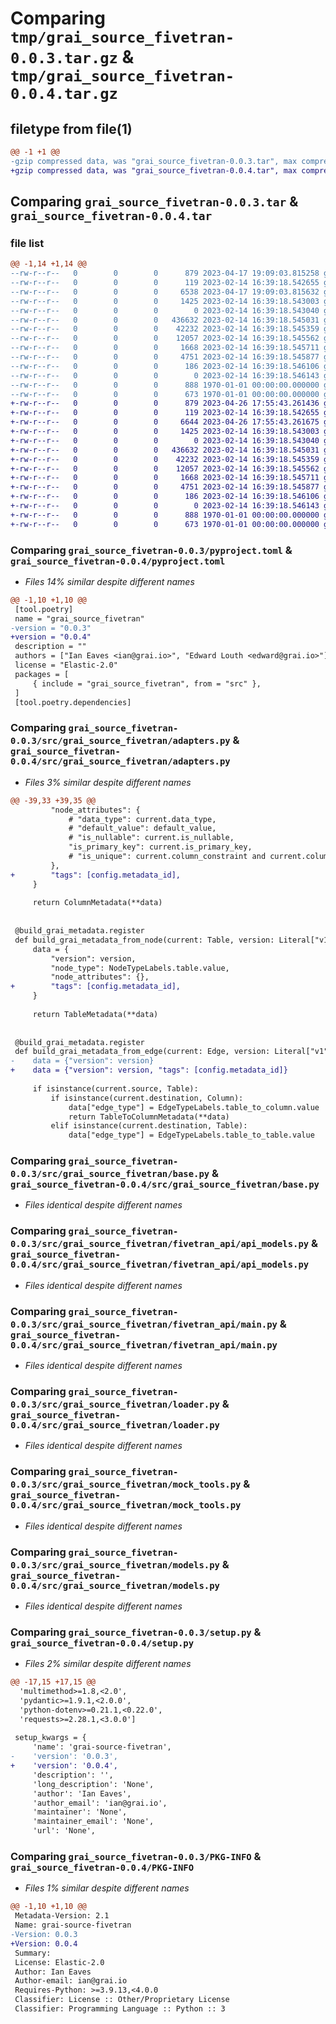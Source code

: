 # Comparing `tmp/grai_source_fivetran-0.0.3.tar.gz` & `tmp/grai_source_fivetran-0.0.4.tar.gz`

## filetype from file(1)

```diff
@@ -1 +1 @@
-gzip compressed data, was "grai_source_fivetran-0.0.3.tar", max compression
+gzip compressed data, was "grai_source_fivetran-0.0.4.tar", max compression
```

## Comparing `grai_source_fivetran-0.0.3.tar` & `grai_source_fivetran-0.0.4.tar`

### file list

```diff
@@ -1,14 +1,14 @@
--rw-r--r--   0        0        0      879 2023-04-17 19:09:03.815258 grai_source_fivetran-0.0.3/pyproject.toml
--rw-r--r--   0        0        0      119 2023-02-14 16:39:18.542655 grai_source_fivetran-0.0.3/src/grai_source_fivetran/__init__.py
--rw-r--r--   0        0        0     6538 2023-04-17 19:09:03.815632 grai_source_fivetran-0.0.3/src/grai_source_fivetran/adapters.py
--rw-r--r--   0        0        0     1425 2023-02-14 16:39:18.543003 grai_source_fivetran-0.0.3/src/grai_source_fivetran/base.py
--rw-r--r--   0        0        0        0 2023-02-14 16:39:18.543040 grai_source_fivetran-0.0.3/src/grai_source_fivetran/fivetran_api/__init__.py
--rw-r--r--   0        0        0   436632 2023-02-14 16:39:18.545031 grai_source_fivetran-0.0.3/src/grai_source_fivetran/fivetran_api/api_models.py
--rw-r--r--   0        0        0    42232 2023-02-14 16:39:18.545359 grai_source_fivetran-0.0.3/src/grai_source_fivetran/fivetran_api/main.py
--rw-r--r--   0        0        0    12057 2023-02-14 16:39:18.545562 grai_source_fivetran-0.0.3/src/grai_source_fivetran/loader.py
--rw-r--r--   0        0        0     1668 2023-02-14 16:39:18.545711 grai_source_fivetran-0.0.3/src/grai_source_fivetran/mock_tools.py
--rw-r--r--   0        0        0     4751 2023-02-14 16:39:18.545877 grai_source_fivetran-0.0.3/src/grai_source_fivetran/models.py
--rw-r--r--   0        0        0      186 2023-02-14 16:39:18.546106 grai_source_fivetran-0.0.3/src/grai_source_fivetran/package_definitions.py
--rw-r--r--   0        0        0        0 2023-02-14 16:39:18.546143 grai_source_fivetran-0.0.3/src/grai_source_fivetran/py.typed
--rw-r--r--   0        0        0      888 1970-01-01 00:00:00.000000 grai_source_fivetran-0.0.3/setup.py
--rw-r--r--   0        0        0      673 1970-01-01 00:00:00.000000 grai_source_fivetran-0.0.3/PKG-INFO
+-rw-r--r--   0        0        0      879 2023-04-26 17:55:43.261436 grai_source_fivetran-0.0.4/pyproject.toml
+-rw-r--r--   0        0        0      119 2023-02-14 16:39:18.542655 grai_source_fivetran-0.0.4/src/grai_source_fivetran/__init__.py
+-rw-r--r--   0        0        0     6644 2023-04-26 17:55:43.261675 grai_source_fivetran-0.0.4/src/grai_source_fivetran/adapters.py
+-rw-r--r--   0        0        0     1425 2023-02-14 16:39:18.543003 grai_source_fivetran-0.0.4/src/grai_source_fivetran/base.py
+-rw-r--r--   0        0        0        0 2023-02-14 16:39:18.543040 grai_source_fivetran-0.0.4/src/grai_source_fivetran/fivetran_api/__init__.py
+-rw-r--r--   0        0        0   436632 2023-02-14 16:39:18.545031 grai_source_fivetran-0.0.4/src/grai_source_fivetran/fivetran_api/api_models.py
+-rw-r--r--   0        0        0    42232 2023-02-14 16:39:18.545359 grai_source_fivetran-0.0.4/src/grai_source_fivetran/fivetran_api/main.py
+-rw-r--r--   0        0        0    12057 2023-02-14 16:39:18.545562 grai_source_fivetran-0.0.4/src/grai_source_fivetran/loader.py
+-rw-r--r--   0        0        0     1668 2023-02-14 16:39:18.545711 grai_source_fivetran-0.0.4/src/grai_source_fivetran/mock_tools.py
+-rw-r--r--   0        0        0     4751 2023-02-14 16:39:18.545877 grai_source_fivetran-0.0.4/src/grai_source_fivetran/models.py
+-rw-r--r--   0        0        0      186 2023-02-14 16:39:18.546106 grai_source_fivetran-0.0.4/src/grai_source_fivetran/package_definitions.py
+-rw-r--r--   0        0        0        0 2023-02-14 16:39:18.546143 grai_source_fivetran-0.0.4/src/grai_source_fivetran/py.typed
+-rw-r--r--   0        0        0      888 1970-01-01 00:00:00.000000 grai_source_fivetran-0.0.4/setup.py
+-rw-r--r--   0        0        0      673 1970-01-01 00:00:00.000000 grai_source_fivetran-0.0.4/PKG-INFO
```

### Comparing `grai_source_fivetran-0.0.3/pyproject.toml` & `grai_source_fivetran-0.0.4/pyproject.toml`

 * *Files 14% similar despite different names*

```diff
@@ -1,10 +1,10 @@
 [tool.poetry]
 name = "grai_source_fivetran"
-version = "0.0.3"
+version = "0.0.4"
 description = ""
 authors = ["Ian Eaves <ian@grai.io>", "Edward Louth <edward@grai.io>"]
 license = "Elastic-2.0"
 packages = [
     { include = "grai_source_fivetran", from = "src" },
 ]
 [tool.poetry.dependencies]
```

### Comparing `grai_source_fivetran-0.0.3/src/grai_source_fivetran/adapters.py` & `grai_source_fivetran-0.0.4/src/grai_source_fivetran/adapters.py`

 * *Files 3% similar despite different names*

```diff
@@ -39,33 +39,35 @@
         "node_attributes": {
             # "data_type": current.data_type,
             # "default_value": default_value,
             # "is_nullable": current.is_nullable,
             "is_primary_key": current.is_primary_key,
             # "is_unique": current.column_constraint and current.column_constraint.value in UNIQUE_COLUMN_CONSTRAINTS,
         },
+        "tags": [config.metadata_id],
     }
 
     return ColumnMetadata(**data)
 
 
 @build_grai_metadata.register
 def build_grai_metadata_from_node(current: Table, version: Literal["v1"] = "v1") -> TableMetadata:
     data = {
         "version": version,
         "node_type": NodeTypeLabels.table.value,
         "node_attributes": {},
+        "tags": [config.metadata_id],
     }
 
     return TableMetadata(**data)
 
 
 @build_grai_metadata.register
 def build_grai_metadata_from_edge(current: Edge, version: Literal["v1"] = "v1") -> GenericEdgeMetadataV1:
-    data = {"version": version}
+    data = {"version": version, "tags": [config.metadata_id]}
 
     if isinstance(current.source, Table):
         if isinstance(current.destination, Column):
             data["edge_type"] = EdgeTypeLabels.table_to_column.value
             return TableToColumnMetadata(**data)
         elif isinstance(current.destination, Table):
             data["edge_type"] = EdgeTypeLabels.table_to_table.value
```

### Comparing `grai_source_fivetran-0.0.3/src/grai_source_fivetran/base.py` & `grai_source_fivetran-0.0.4/src/grai_source_fivetran/base.py`

 * *Files identical despite different names*

### Comparing `grai_source_fivetran-0.0.3/src/grai_source_fivetran/fivetran_api/api_models.py` & `grai_source_fivetran-0.0.4/src/grai_source_fivetran/fivetran_api/api_models.py`

 * *Files identical despite different names*

### Comparing `grai_source_fivetran-0.0.3/src/grai_source_fivetran/fivetran_api/main.py` & `grai_source_fivetran-0.0.4/src/grai_source_fivetran/fivetran_api/main.py`

 * *Files identical despite different names*

### Comparing `grai_source_fivetran-0.0.3/src/grai_source_fivetran/loader.py` & `grai_source_fivetran-0.0.4/src/grai_source_fivetran/loader.py`

 * *Files identical despite different names*

### Comparing `grai_source_fivetran-0.0.3/src/grai_source_fivetran/mock_tools.py` & `grai_source_fivetran-0.0.4/src/grai_source_fivetran/mock_tools.py`

 * *Files identical despite different names*

### Comparing `grai_source_fivetran-0.0.3/src/grai_source_fivetran/models.py` & `grai_source_fivetran-0.0.4/src/grai_source_fivetran/models.py`

 * *Files identical despite different names*

### Comparing `grai_source_fivetran-0.0.3/setup.py` & `grai_source_fivetran-0.0.4/setup.py`

 * *Files 2% similar despite different names*

```diff
@@ -17,15 +17,15 @@
  'multimethod>=1.8,<2.0',
  'pydantic>=1.9.1,<2.0.0',
  'python-dotenv>=0.21.1,<0.22.0',
  'requests>=2.28.1,<3.0.0']
 
 setup_kwargs = {
     'name': 'grai-source-fivetran',
-    'version': '0.0.3',
+    'version': '0.0.4',
     'description': '',
     'long_description': 'None',
     'author': 'Ian Eaves',
     'author_email': 'ian@grai.io',
     'maintainer': 'None',
     'maintainer_email': 'None',
     'url': 'None',
```

### Comparing `grai_source_fivetran-0.0.3/PKG-INFO` & `grai_source_fivetran-0.0.4/PKG-INFO`

 * *Files 1% similar despite different names*

```diff
@@ -1,10 +1,10 @@
 Metadata-Version: 2.1
 Name: grai-source-fivetran
-Version: 0.0.3
+Version: 0.0.4
 Summary: 
 License: Elastic-2.0
 Author: Ian Eaves
 Author-email: ian@grai.io
 Requires-Python: >=3.9.13,<4.0.0
 Classifier: License :: Other/Proprietary License
 Classifier: Programming Language :: Python :: 3
```


